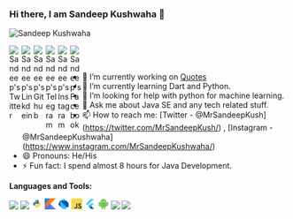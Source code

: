 ### Hi there, I am Sandeep Kushwaha 👋

<!--
**SandeepKushwaha/SandeepKushwaha** is a ✨ _special_ ✨ repository because its `README.md` (this file) appears on your GitHub profile.

Here are some ideas to get you started:

- 🔭 I’m currently working on ...
- 🌱 I’m currently learning ...
- 👯 I’m looking to collaborate on ...
- 🤔 I’m looking for help with ...
- 💬 Ask me about ...
- 📫 How to reach me: ...
- 😄 Pronouns: ...
- ⚡ Fun fact: ...
-->

<p align="left"> <img src="https://komarev.com/ghpvc/?username=SandeepKushwaha&label=Views&color=blue&style=plastic" alt="Sandeep Kushwaha" /> </p>

<a href="https://twitter.com/MrSandeepKush/">
  <img align="left" alt="Sandeep's Twitter" width="22px" src="https://cdn.jsdelivr.net/npm/simple-icons@v3/icons/twitter.svg" />
</a>
<a href="https://www.linkedin.com/in/mrsandeepkushwaha/">
  <img align="left" alt="Sandeep's Linkdein" width="22px" src="https://cdn.jsdelivr.net/npm/simple-icons@v3/icons/linkedin.svg" />
</a>
<a href="https://github.com/SandeepKushwaha">
  <img align="left" alt="Sandeep's Github" width="22px" src="https://cdn.jsdelivr.net/npm/simple-icons@v3/icons/github.svg" />
</a>
<a href="https://t.me/MrSandeepKushwaha">
  <img align="left" alt="Sandeep's Telegram" width="22px" src="https://cdn.jsdelivr.net/npm/simple-icons@v3/icons/telegram.svg" />
</a>
<a href="https://www.instagram.com/MrSandeepKushwaha/">
  <img align="left" alt="Sandeep's Instagram" width="22px" src="https://cdn.jsdelivr.net/npm/simple-icons@v3/icons/instagram.svg" />
</a>
<a href="https://www.facebook.com/MrSandeepKushwaha/">
  <img align="left" alt="Sandeep's Facebook" width="22px" src="https://cdn.jsdelivr.net/npm/simple-icons@v3/icons/facebook.svg" />
</a>
<br/>
<br/>

- 🔭 I’m currently working on [Quotes]()
- 🌱 I’m currently learning Dart and Python.
- 🤔 I’m looking for help with python for machine learning.
- 💬 Ask me about Java SE and any tech related stuff.
- 📫 How to reach me: [Twitter - @MrSandeepKush] (https://twitter.com/MrSandeepKush/) ,  [Instagram - @MrSandeepKushwaha] (https://www.instagram.com/MrSandeepKushwaha/)
- 😄 Pronouns: He/His
- ⚡ Fun fact: I spend almost 8 hours for Java Development.

**Languages and Tools:**  

<code><img height="20" src="https://sdtimes.com/wp-content/uploads/2018/03/jW4dnFtA_400x400.jpg"></code>
<code><img height="20" src="https://www.dcorba.com/wp-content/uploads/2017/11/mysql-logo.png"></code>
<code><img height="20" src="https://raw.githubusercontent.com/github/explore/80688e429a7d4ef2fca1e82350fe8e3517d3494d/topics/python/python.png"></code>
<code><img height="20" src="https://raw.githubusercontent.com/github/explore/80688e429a7d4ef2fca1e82350fe8e3517d3494d/topics/kotlin/kotlin.png"></code>
<code><img height="20" src="https://raw.githubusercontent.com/github/explore/80688e429a7d4ef2fca1e82350fe8e3517d3494d/topics/dart/dart.png"></code>
<code><img height="20" src="https://raw.githubusercontent.com/github/explore/80688e429a7d4ef2fca1e82350fe8e3517d3494d/topics/javascript/javascript.png"></code>
<code><img height="20" src="https://raw.githubusercontent.com/github/explore/80688e429a7d4ef2fca1e82350fe8e3517d3494d/topics/flutter/flutter.png"></code>
<code><img height="20" src="https://raw.githubusercontent.com/github/explore/80688e429a7d4ef2fca1e82350fe8e3517d3494d/topics/android/android.png"></code>
<code><img height="20" src="https://www.jetbrains.com/apple-touch-icon.png"></code>
<code><img height="20" src="https://code.visualstudio.com/favicon.ico"></code>

